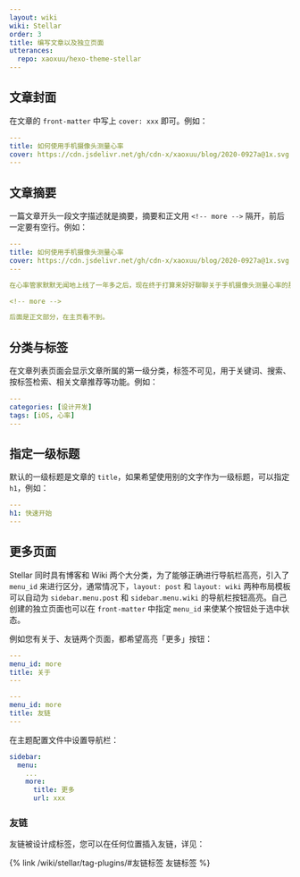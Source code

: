 ```yaml
---
layout: wiki
wiki: Stellar
order: 3
title: 编写文章以及独立页面
utterances:
  repo: xaoxuu/hexo-theme-stellar
---
```


## 文章封面

在文章的 `front-matter` 中写上 `cover: xxx` 即可。例如：

```yaml blog/source/xxx.md
---
title: 如何使用手机摄像头测量心率
cover: https://cdn.jsdelivr.net/gh/cdn-x/xaoxuu/blog/2020-0927a@1x.svg
---
```

## 文章摘要

一篇文章开头一段文字描述就是摘要，摘要和正文用 `<!-- more -->` 隔开，前后一定要有空行。例如：

```yaml blog/source/xxx.md
---
title: 如何使用手机摄像头测量心率
cover: https://cdn.jsdelivr.net/gh/cdn-x/xaoxuu/blog/2020-0927a@1x.svg
---

在心率管家默默无闻地上线了一年多之后，现在终于打算来好好聊聊关于手机摄像头测量心率的那些事。本文参考了很多前辈的文章，将在文末列出。

<!-- more -->

后面是正文部分，在主页看不到。
```


## 分类与标签

在文章列表页面会显示文章所属的第一级分类，标签不可见，用于关键词、搜索、按标签检索、相关文章推荐等功能。例如：

```yaml blog/source/xxx.md
---
categories: [设计开发]
tags: [iOS, 心率]
---
```

## 指定一级标题

默认的一级标题是文章的 `title`，如果希望使用别的文字作为一级标题，可以指定 `h1`，例如：

```yaml blog/source/xxx.md
---
h1: 快速开始
---
```

## 更多页面

Stellar 同时具有博客和 Wiki 两个大分类，为了能够正确进行导航栏高亮，引入了 `menu_id` 来进行区分，通常情况下，`layout: post` 和 `layout: wiki` 两种布局模板可以自动为 `sidebar.menu.post` 和 `sidebar.menu.wiki` 的导航栏按钮高亮。自己创建的独立页面也可以在 `front-matter` 中指定 `menu_id` 来使某个按钮处于选中状态。

例如您有关于、友链两个页面，都希望高亮「更多」按钮：

```yaml blog/source/about/index.md
---
menu_id: more
title: 关于
---
```

```yaml blog/source/friends/index.md
---
menu_id: more
title: 友链
---
```

在主题配置文件中设置导航栏：

```yaml blog/_config.stellar.yml
sidebar:
  menu:
    ...
    more:
      title: 更多
      url: xxx
```

### 友链

友链被设计成标签，您可以在任何位置插入友链，详见：

{% link /wiki/stellar/tag-plugins/#友链标签 友链标签 %}
